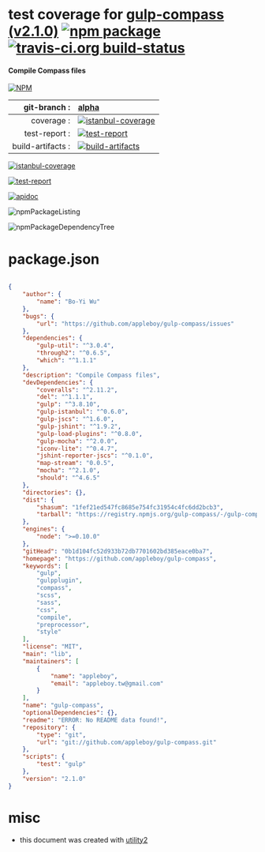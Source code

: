 # test coverage for  [gulp-compass (v2.1.0)](https://github.com/appleboy/gulp-compass)  [![npm package](https://img.shields.io/npm/v/npmtest-gulp-compass.svg?style=flat-square)](https://www.npmjs.org/package/npmtest-gulp-compass) [![travis-ci.org build-status](https://api.travis-ci.org/npmtest/node-npmtest-gulp-compass.svg)](https://travis-ci.org/npmtest/node-npmtest-gulp-compass)
#### Compile Compass files

[![NPM](https://nodei.co/npm/gulp-compass.png?downloads=true)](https://www.npmjs.com/package/gulp-compass)

| git-branch : | [alpha](https://github.com/npmtest/node-npmtest-gulp-compass/tree/alpha)|
|--:|:--|
| coverage : | [![istanbul-coverage](https://npmtest.github.io/node-npmtest-gulp-compass/build/coverage.badge.svg)](https://npmtest.github.io/node-npmtest-gulp-compass/build/coverage.html/index.html)|
| test-report : | [![test-report](https://npmtest.github.io/node-npmtest-gulp-compass/build/test-report.badge.svg)](https://npmtest.github.io/node-npmtest-gulp-compass/build/test-report.html)|
| build-artifacts : | [![build-artifacts](https://npmtest.github.io/node-npmtest-gulp-compass/glyphicons_144_folder_open.png)](https://github.com/npmtest/node-npmtest-gulp-compass/tree/gh-pages/build)|

[![istanbul-coverage](https://npmtest.github.io/node-npmtest-gulp-compass/build/screenCapture.buildCustomOrg.browser.coverage.html.png)](https://npmtest.github.io/node-npmtest-gulp-compass/build/coverage.html/index.html)

[![test-report](https://npmtest.github.io/node-npmtest-gulp-compass/build/screenCapture.buildCustomOrg.browser.%252Fhome%252Ftravis%252Fbuild%252Fnpmtest%252Fnode-npmtest-gulp-compass%252Ftmp%252Fbuild%252Ftest-report.html.png)](https://npmtest.github.io/node-npmtest-gulp-compass/build/test-report.html)

[![apidoc](https://npmdoc.github.io/node-npmdoc-gulp-compass/build/screenCapture.buildApidoc.browser.%252Fhome%252Ftravis%252Fbuild%252Fnpmdoc%252Fnode-npmdoc-gulp-compass%252Ftmp%252Fbuild%252Fapidoc.html.png)](https://npmdoc.github.io/node-npmdoc-gulp-compass/build/apidoc.html)

![npmPackageListing](https://npmtest.github.io/node-npmtest-gulp-compass/build/screenCapture.npmPackageListing.svg)

![npmPackageDependencyTree](https://npmtest.github.io/node-npmtest-gulp-compass/build/screenCapture.npmPackageDependencyTree.svg)



# package.json

```json

{
    "author": {
        "name": "Bo-Yi Wu"
    },
    "bugs": {
        "url": "https://github.com/appleboy/gulp-compass/issues"
    },
    "dependencies": {
        "gulp-util": "^3.0.4",
        "through2": "^0.6.5",
        "which": "^1.1.1"
    },
    "description": "Compile Compass files",
    "devDependencies": {
        "coveralls": "^2.11.2",
        "del": "^1.1.1",
        "gulp": "^3.8.10",
        "gulp-istanbul": "^0.6.0",
        "gulp-jscs": "^1.6.0",
        "gulp-jshint": "^1.9.2",
        "gulp-load-plugins": "^0.8.0",
        "gulp-mocha": "^2.0.0",
        "iconv-lite": "^0.4.7",
        "jshint-reporter-jscs": "^0.1.0",
        "map-stream": "0.0.5",
        "mocha": "^2.1.0",
        "should": "^4.6.5"
    },
    "directories": {},
    "dist": {
        "shasum": "1fef21ed547fc8685e754fc31954c4fc6dd2bcb3",
        "tarball": "https://registry.npmjs.org/gulp-compass/-/gulp-compass-2.1.0.tgz"
    },
    "engines": {
        "node": ">=0.10.0"
    },
    "gitHead": "0b1d104fc52d933b72db7701602bd385eace0ba7",
    "homepage": "https://github.com/appleboy/gulp-compass",
    "keywords": [
        "gulp",
        "gulpplugin",
        "compass",
        "scss",
        "sass",
        "css",
        "compile",
        "preprocessor",
        "style"
    ],
    "license": "MIT",
    "main": "lib",
    "maintainers": [
        {
            "name": "appleboy",
            "email": "appleboy.tw@gmail.com"
        }
    ],
    "name": "gulp-compass",
    "optionalDependencies": {},
    "readme": "ERROR: No README data found!",
    "repository": {
        "type": "git",
        "url": "git://github.com/appleboy/gulp-compass.git"
    },
    "scripts": {
        "test": "gulp"
    },
    "version": "2.1.0"
}
```



# misc
- this document was created with [utility2](https://github.com/kaizhu256/node-utility2)
